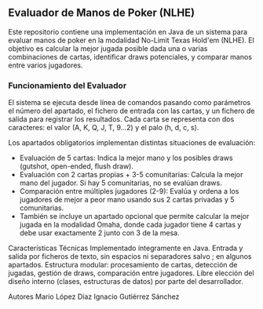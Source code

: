## Evaluador de Manos de Poker (NLHE)
Este repositorio contiene una implementación en Java de un sistema para evaluar manos de poker en la modalidad No-Limit Texas Hold'em (NLHE). El objetivo es calcular la mejor jugada posible dada una o varias combinaciones de cartas, identificar draws potenciales, y comparar manos entre varios jugadores.

### Funcionamiento del Evaluador
El sistema se ejecuta desde línea de comandos pasando como parámetros el número del apartado, el fichero de entrada con las cartas, y un fichero de salida para registrar los resultados. Cada carta se representa con dos caracteres: el valor (A, K, Q, J, T, 9...2) y el palo (h, d, c, s).

Los apartados obligatorios implementan distintas situaciones de evaluación:
- Evaluación de 5 cartas: Indica la mejor mano y los posibles draws (gutshot, open-ended, flush draw).
- Evaluación con 2 cartas propias + 3-5 comunitarias: Calcula la mejor mano del jugador. Si hay 5 comunitarias, no se evalúan draws.
- Comparación entre múltiples jugadores (2-9): Evalúa y ordena a los jugadores de mejor a peor mano usando sus 2 cartas privadas y 5 comunitarias.
- También se incluye un apartado opcional que permite calcular la mejor jugada en la modalidad Omaha, donde cada jugador tiene 4 cartas y debe usar exactamente 2 junto con 3 de la mesa.

Características Técnicas
Implementado íntegramente en Java.
Entrada y salida por ficheros de texto, sin espacios ni separadores salvo ; en algunos apartados.
Estructura modular: procesamiento de cartas, detección de jugadas, gestión de draws, comparación entre jugadores.
Libre elección del diseño interno (clases, estructuras de datos) por parte del desarrollador.

Autores
Mario López Díaz
Ignacio Gutiérrez Sánchez

